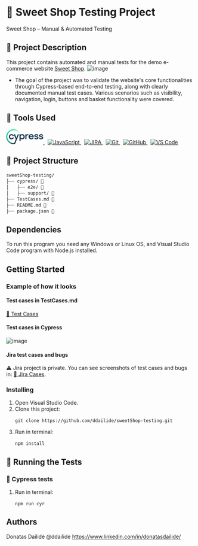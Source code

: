 # 🧪 Sweet Shop Testing Project

Sweet Shop – Manual & Automated Testing

## 📝 Project Description

This project contains automated and manual tests for the demo e-commerce website [Sweet Shop](https://sweetshop.netlify.app/). 
![image](https://github.com/user-attachments/assets/6616367f-5ada-43e8-bdc2-46c68d912b0f)
* The goal of the project was to validate the website's core functionalities through Cypress-based end-to-end testing, along with clearly documented manual test cases. Various scenarios such as visibility, navigation, login, buttons and basket functionality were covered.

## 🔧 Tools Used

<p align="left">
  <a href="https://www.cypress.io/" target="_blank" title="Cypress">
    <img src="https://raw.githubusercontent.com/cypress-io/cypress/develop/assets/cypress-logo-light.png" alt="Cypress" height="40"/>
  </a>
  &nbsp;
  <a href="https://developer.mozilla.org/en-US/docs/Web/JavaScript" target="_blank" title="JavaScript ES6">
    <img src="https://cdn.jsdelivr.net/gh/devicons/devicon/icons/javascript/javascript-original.svg" alt="JavaScript" height="40"/>
  </a>
  &nbsp;
  <a href="https://www.atlassian.com/software/jira" target="_blank" title="JIRA">
    <img src="https://cdn.worldvectorlogo.com/logos/jira-1.svg" alt="JIRA" height="40"/>
  </a>
  &nbsp;
  <a href="https://git-scm.com/" target="_blank" title="Git">
    <img src="https://cdn.jsdelivr.net/gh/devicons/devicon/icons/git/git-original.svg" alt="Git" height="40"/>
  </a>
  &nbsp;
  <a href="https://github.com/" target="_blank" title="GitHub">
    <img src="https://cdn.jsdelivr.net/gh/devicons/devicon/icons/github/github-original.svg" alt="GitHub" height="40"/>
  </a>
  &nbsp;
  <a href="https://code.visualstudio.com/" target="_blank" title="Visual Studio Code">
    <img src="https://cdn.jsdelivr.net/gh/devicons/devicon/icons/vscode/vscode-original.svg" alt="VS Code" height="40"/>
  </a>
</p>

## 📂 Project Structure

```
sweetShop-testing/
├── cypress/ 📁
│   ├── e2e/ 📁
│   ├── support/ 📁
├── TestCases.md 📃
├── README.md 📃
├── package.json 📃
```

## Dependencies

To run this program you need any Windows or Linux OS, and Visual Studio Code program with Node.js installed.

## Getting Started

### Example of how it looks

#### Test cases in TestCases.md
[📄 Test Cases](./TestCases.md)

#### Test cases in Cypress
![image](https://github.com/user-attachments/assets/f2b68cf5-0d90-4a71-adf7-15cb94672f26)

#### Jira test cases and bugs
⚠️ Jira project is private. You can see screenshots of test cases and bugs in: [🐜 Jira Cases](./JiraCases.md).

### Installing

1. Open Visual Studio Code.
2. Clone this project:
   ```
   git clone https://github.com/ddailide/sweetShop-testing.git
   ```
3. Run in terminal:
   ```
   npm install
   ```
   
## 🚀 Running the Tests

### 🤖 Cypress tests
1. Run in terminal:
   ```
   npm run cyr
   ```

## Authors

Donatas Dailidė
@ddailide
https://www.linkedin.com/in/donatasdailide/

